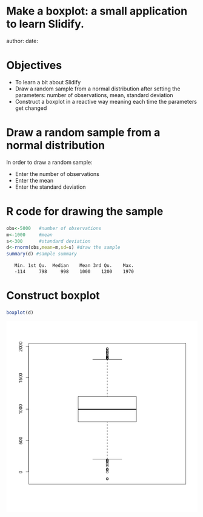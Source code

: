 Make a boxplot: a small application to learn Slidify.
========================================================
author: 
date: 

Objectives
========================================================



- To learn a bit about Slidify
- Draw a random sample from a normal distribution after setting the parameters: number of observations, mean, standard deviation
- Construct a boxplot in a reactive way meaning each time the parameters get changed

Draw a random sample from a normal distribution
========================================================


In order to draw a random sample:
- Enter the number of observations
- Enter the mean
- Enter the standard deviation

R code for drawing the sample
========================================================


```r
obs<-5000   #number of observations
m<-1000     #mean
s<-300      #standard deviation
d<-rnorm(obs,mean=m,sd=s) #draw the sample
summary(d) #sample summary
```

```
   Min. 1st Qu.  Median    Mean 3rd Qu.    Max. 
   -114     798     998    1000    1200    1970 
```

Construct boxplot
========================================================


```r
boxplot(d)
```

![plot of chunk unnamed-chunk-2](normpresentation-figure/unnamed-chunk-2.png) 

